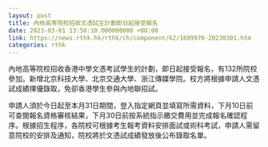 ```yaml
---
layout: post
title: 內地高等院校招收文憑試生計劃即日起接受報名
date: 2023-03-01 13:58:10.000000000 +08:00
link: https://news.rthk.hk/rthk/ch/component/k2/1689970-20230301.htm
categories: rthk
---
```


內地高等院校招收香港中學文憑考試學生的計劃，即日起接受報名，有132所院校參加。新增北京科技大學、北京交通大學、浙江傳媒學院。校方將根據申請人文憑試成績擇優錄取，免卻香港學生參與內地聯招試。

申請人須於今日起至本月31日期間，登入指定網頁並填寫所需資料，下月10日前可查閱報名資格審核結果，下月30日前按系統指示繳交費用並完成報名確認程序。根據招生程序，各院校可根據考生報考資料安排面試或術科考試，申請人需留意院校的安排及通知，院校將於文憑試成績發放後公布錄取名單。
